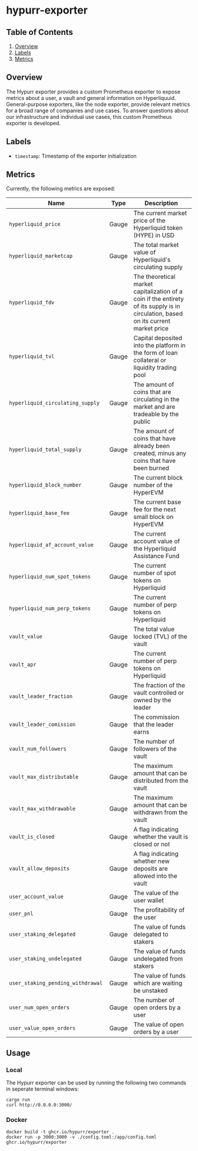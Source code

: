 # hypurr-exporter

## Table of Contents

1. [Overview](#overview)
2. [Labels](#labels)
3. [Metrics](#metrics)

## Overview

The Hypurr exporter provides a custom Prometheus exporter to expose metrics about a user, a vault and general information on Hyperliquuid. General-purpose exporters, like the node exporter, provide relevant metrics for a broad range of companies and use cases. To answer questions about our infrastructure and individual use cases, this custom Prometheus exporter is developed.

## Labels

- `timestamp`: Timestamp of the exporter initialization

## Metrics

Currently, the following metrics are exposed:

| Name                               | Type  | Description                                                                 |
| ---------------------------------- | ----- | --------------------------------------------------------------------------- |
| `hyperliquid_price`           | Gauge | The current market price of the Hyperliquid token (HYPE) in USD              |
| `hyperliquid_marketcap     ` | Gauge | The total market value of Hyperliquid's circulating supply |
| `hyperliquid_fdv     ` | Gauge | The theoretical market capitalization of a coin if the entirety of its supply is in circulation, based on its current market price |
| `hyperliquid_tvl     ` | Gauge | Capital deposited into the platform in the form of loan collateral or liquidity trading pool |
| `hyperliquid_circulating_supply     ` | Gauge | The amount of coins that are circulating in the market and are tradeable by the public |
| `hyperliquid_total_supply     ` | Gauge | The amount of coins that have already been created, minus any coins that have been burned |
| `hyperliquid_block_number     ` | Gauge | The current block number of the HyperEVM |
| `hyperliquid_base_fee     ` | Gauge | The current base fee for the next small block on HyperEVM |
| `hyperliquid_af_account_value     ` | Gauge | The current account value of the Hyperliquid Assistance Fund |
| `hyperliquid_num_spot_tokens     ` | Gauge | The current number of spot tokens on Hyperliquid |
| `hyperliquid_num_perp_tokens     ` | Gauge | The current number of perp tokens on Hyperliquid |
| `vault_value     ` | Gauge | The total value locked (TVL) of the vault |
| `vault_apr     ` | Gauge | The current number of perp tokens on Hyperliquid |
| `vault_leader_fraction     ` | Gauge | The fraction of the vault controlled or owned by the leader |
| `vault_leader_comission     ` | Gauge | The commission that the leader earns |
| `vault_num_followers     ` | Gauge | The number of followers of the vault |
| `vault_max_distributable     ` | Gauge | The maximum amount that can be distributed from the vault |
| `vault_max_withdrawable     ` | Gauge | The maximum amount that can be withdrawn from the vault |
| `vault_is_closed     ` | Gauge | A flag indicating whether the vault is closed or not |
| `vault_allow_deposits     ` | Gauge | A flag indicating whether new deposits are allowed into the vault |
| `user_account_value     ` | Gauge | The value of the user wallet |
| `user_pnl     ` | Gauge | The profitability of the user |
| `user_staking_delegated     ` | Gauge | The value of funds delegated to stakers |
| `user_staking_undelegated     ` | Gauge | The value of funds undelegated from stakers |
| `user_staking_pending_withdrawal     ` | Gauge | The value of funds which are waiting be unstaked |
| `user_num_open_orders     ` | Gauge | The number of open orders by a user |
| `user_value_open_orders     ` | Gauge | The value of open orders by a user |

## Usage

### Local

The Hypurr exporter can be used by running the following two commands in seperate terminal windows:

    cargo run
    curl http://0.0.0.0:3000/
    
### Docker

    docker build -t ghcr.io/hypurr/exporter .
    docker run -p 3000:3000 -v ./config.toml:/app/config.toml ghcr.io/hypurr/exporter

